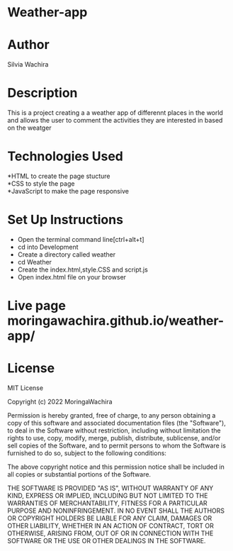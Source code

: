 # Weather-app
# Author
Silvia Wachira
# Description
This is a project creating a a weather app of differennt places in the world and allows the user to comment the activities they are interested in based on the weatger 
# Technologies Used
*HTML to create the page stucture<br>
*CSS to style the page<br>
*JavaScript to make the page responsive
# Set Up Instructions
* Open the terminal command line[ctrl+alt+t]<br>
* cd into Development
* Create a directory called weather
* cd Weather<br>
* Create the index.html,style.CSS and script.js 
* Open index.html file on your browser
# Live page moringawachira.github.io/weather-app/
# License
MIT License

Copyright (c) 2022 MoringaWachira

Permission is hereby granted, free of charge, to any person obtaining a copy
of this software and associated documentation files (the "Software"), to deal
in the Software without restriction, including without limitation the rights
to use, copy, modify, merge, publish, distribute, sublicense, and/or sell
copies of the Software, and to permit persons to whom the Software is
furnished to do so, subject to the following conditions:

The above copyright notice and this permission notice shall be included in all
copies or substantial portions of the Software.

THE SOFTWARE IS PROVIDED "AS IS", WITHOUT WARRANTY OF ANY KIND, EXPRESS OR
IMPLIED, INCLUDING BUT NOT LIMITED TO THE WARRANTIES OF MERCHANTABILITY,
FITNESS FOR A PARTICULAR PURPOSE AND NONINFRINGEMENT. IN NO EVENT SHALL THE
AUTHORS OR COPYRIGHT HOLDERS BE LIABLE FOR ANY CLAIM, DAMAGES OR OTHER
LIABILITY, WHETHER IN AN ACTION OF CONTRACT, TORT OR OTHERWISE, ARISING FROM,
OUT OF OR IN CONNECTION WITH THE SOFTWARE OR THE USE OR OTHER DEALINGS IN THE
SOFTWARE.
